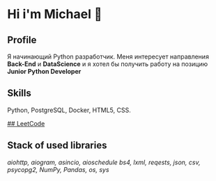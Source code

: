 <h1>Hi i'm  Michael 👋</h1>

## Profile

Я начинающий Python разработчик.
Меня интересует направления <b>Back-End</b> и <b>DataScience</b> и я хотел бы получить работу на позицию <b>Junior Python Developer</b>

## Skills

Python, PostgreSQL, Docker, HTML5, CSS.

<a href='https://leetcode.com/bozhenkomv1/'>## LeetCode</a>


## Stack of used libraries

<em>aiohttp, aiogram, asincio, aioschedule
bs4, lxml, reqests, 
json, csv,
psycopg2, NumPy, Pandas,
os, sys</em>



<!--
**Difrat/Difrat** is a ✨ _special_ ✨ repository because its `README.md` (this file) appears on your GitHub profile.

Here are some ideas to get you started:

- 🔭 I’m currently working on ...
- 🌱 I’m currently learning ...
- 👯 I’m looking to collaborate on ...
- 🤔 I’m looking for help with ...
- 💬 Ask me about ...
- 📫 How to reach me: ...
- 😄 Pronouns: ...
- ⚡ Fun fact: ...
-->

